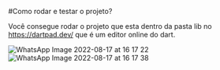 #Como rodar e testar o projeto?

Você consegue rodar o projeto que esta dentro da pasta lib no https://dartpad.dev/ que é um editor online do dart.

![WhatsApp Image 2022-08-17 at 16 17 22](https://user-images.githubusercontent.com/108353385/185444611-e5406a90-693d-4e92-b3f3-9bd3b35f0364.jpeg)
![WhatsApp Image 2022-08-17 at 16 17 38](https://user-images.githubusercontent.com/108353385/185444996-e115d7f8-aac0-448f-b189-c29e99e72c5a.jpeg)
